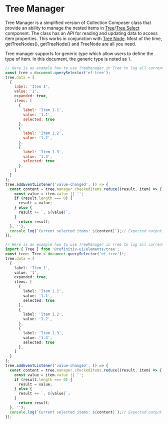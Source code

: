 <!-- 
title: Tree Manager
location: ./custom-components/utils/tree-manager
type: page
layout: default
language_tabs: [javascript, typescript]
-->

# Tree Manager

Tree Manager is a simplified version of Collection Composer class that provide an ability to manage the nested items in [Tree](/elements/tree)/[Tree Select](/elements/tree-select) component. The class has an API for reading and updating data to access item properties. This works in conjunction with [Tree Node](/custom-components/utils/tree-node). Most of the time, getTreeNodes(), getTreeNode() and TreeNode are all you need.

Tree manager supports for generic type which allow users to define the type of item. In this document, the generic type is noted as `T`.

```javascript
// Here is an example how to use TreeManager in Tree to log all current selected items.
const tree = document.querySelector('ef-tree');
tree.data = [
  {
    label: 'Item 1',
    value: '1',
    expanded: true,
    items: [
      {
        label: 'Item 1.1',
        value: '1.1',
        selected: true
      },
      {
        label: 'Item 1.2',
        value: '1.2',
      },
      {
        label: 'Item 1.3',
        value: '1.3',
        selected: true
      },
    ]
  }
];
tree.addEventListener('value-changed', () => {
  const content = tree.manager.checkedItems.reduce((result, item) => {
    const value = item.value || '';
    if (result.length === 0) {
      result = value;
    } else {
      result += `, ${value}`;
    }
      return result;
  }, '');
  console.log(`Current selected items: ${content}`);// Expected output: '1.1, 1.3'.
});
```

```typescript
// Here is an example how to use TreeManager in Tree to log all current selected items.
import { Tree } from '@refinitiv-ui/elements/tree';
const tree: Tree = document.querySelector('ef-tree')!;
tree.data = [
  {
    label: 'Item 1',
    value: '1',
    expanded: true,
    items: [
      {
        label: 'Item 1.1',
        value: '1.1',
        selected: true
      },
      {
        label: 'Item 1.2',
        value: '1.2',
      },
      {
        label: 'Item 1.3',
        value: '1.3',
        selected: true
      },
    ]
  }
];
tree.addEventListener('value-changed', () => {
  const content = tree.manager.checkedItems.reduce((result, item) => {
    const value = item.value || '';
    if (result.length === 0) {
      result = value;
    } else {
      result += `, ${value}`;
    }
      return result;
  }, '');
  console.log(`Current selected items: ${content}`);// Expected output: '1.1, 1.3'.
});
```
